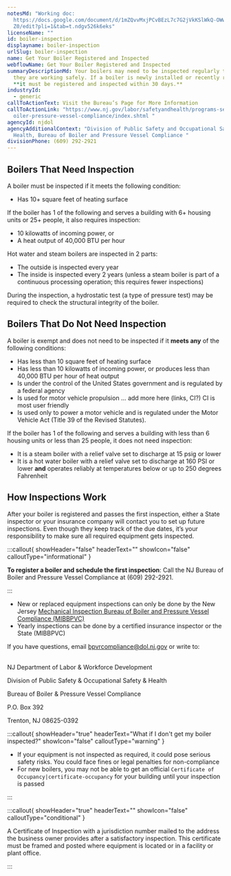 ```yaml
---
notesMd: "Working doc:
  https://docs.google.com/document/d/1mZQvvMxjPCvBEzL7c7G2jVkKSlWkQ-OWwBXE0SlvZ\
  Z0/edit?pli=1&tab=t.ndgv526k6eks"
licenseName: ""
id: boiler-inspection
displayname: boiler-inspection
urlSlug: boiler-inspection
name: Get Your Boiler Registered and Inspected
webflowName: Get Your Boiler Registered and Inspected
summaryDescriptionMd: Your boilers may need to be inspected regularly to ensure
  they are working safely. If a boiler is newly installed or recently replaced,
  **it must be registered and inspected within 30 days.**
industryId:
  - generic
callToActionText: Visit the Bureau’s Page for More Information
callToActionLink: "https://www.nj.gov/labor/safetyandhealth/programs-services/b\
  oiler-pressure-vessel-compliance/index.shtml "
agencyId: njdol
agencyAdditionalContext: "Division of Public Safety and Occupational Safety and
  Health, Bureau of Boiler and Pressure Vessel Compliance "
divisionPhone: (609) 292-2921
---
```

## Boilers That Need Inspection

A boiler must be inspected if it meets the following condition:

* Has 10+ square feet of heating surface

If the boiler has 1 of the following and serves a building with 6+ housing units or 25+ people, it also requires inspection:

* 10 kilowatts of incoming power, or
* A heat output of 40,000 BTU per hour

Hot water and steam boilers are inspected in 2 parts:

* The outside is inspected every year
* The inside is inspected every 2 years (unless a steam boiler is part of a continuous processing operation; this requires fewer inspections)

During the inspection, a hydrostatic test (a type of pressure test) may be required to check the structural integrity of the boiler.

## Boilers That Do Not Need Inspection

A boiler is exempt and does not need to be inspected if it **meets any** of the following conditions:

* Has less than 10 square feet of heating surface
* Has less than 10 kilowatts of incoming power, or produces less than 40,000 BTU per hour of heat output
* Is under the control of the United States government and is regulated by a federal agency
* Is used for motor vehicle propulsion ... add more here (links, CI?) CI is most user friendly 
* Is used only to power a motor vehicle and is regulated under the Motor Vehicle Act (Title 39 of the Revised Statutes).

If the boiler has 1 of the following and serves a building with less than 6 housing units or less than 25 people, it does not need inspection:

* It is a steam boiler with a relief valve set to discharge at 15 psig or lower
* It is a hot water boiler with a relief valve set to discharge at 160 PSI or lower **and** operates reliably at temperatures below or up to 250 degrees Fahrenheit 

## How Inspections Work

After your boiler is registered and passes the first inspection, either a State inspector or your insurance company will contact you to set up future inspections. Even though they keep track of the due dates, it’s your responsibility to make sure all required equipment gets inspected. 

:::callout{ showHeader="false" headerText="" showIcon="false" calloutType="informational" }

**To register a boiler and schedule the first inspection**: Call the NJ Bureau of Boiler and Pressure Vessel Compliance at (609) 292-2921.

:::

* New or replaced equipment inspections can only be done by the New Jersey [Mechanical Inspection Bureau of Boiler and Pressure Vessel Compliance (MIBBPVC)](https://www.nj.gov/labor/safetyandhealth/programs-services/boiler-pressure-vessel-compliance/index.shtml)
* Yearly inspections can be done by a certified insurance inspector or the State (MIBBPVC)

If you have questions, email [bpvrcompliance@dol.nj.gov](bpvrcompliance@dol.nj.gov) or write to:

\
NJ Department of Labor & Workforce Development

Division of Public Safety & Occupational Safety & Health

Bureau of Boiler & Pressure Vessel Compliance

P.O. Box 392

Trenton, NJ 08625-0392

:::callout{ showHeader="true" headerText="What if I don't get my boiler inspected?" showIcon="false" calloutType="warning" }

* If your equipment is not inspected as required, it could pose serious safety risks. You could face fines or legal penalties for non-compliance
* For new boilers, you may not be able to get an official `Certificate of Occupancy|certificate-occupancy` for your building until your inspection is passed

:::

:::callout{ showHeader="true" headerText="" showIcon="false" calloutType="conditional" }

A Certificate of Inspection with a jurisdiction number mailed to the address the business owner provides after a satisfactory inspection. This certificate must be framed and posted where equipment is located or in a facility or plant office.

:::